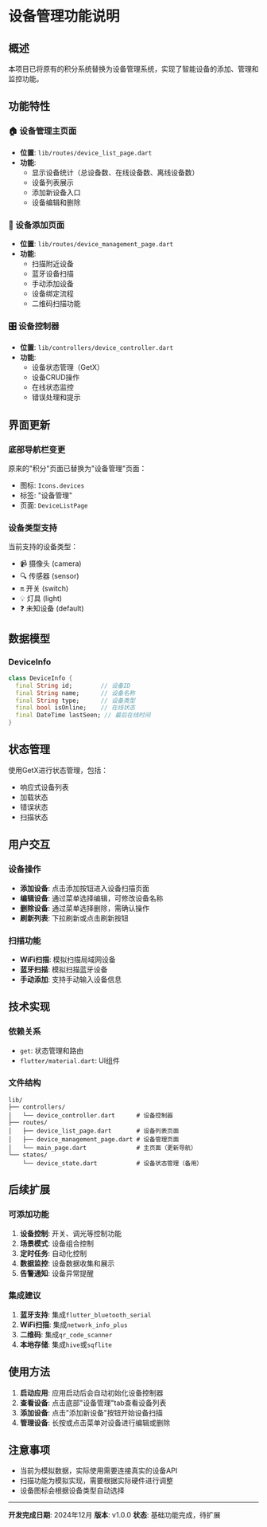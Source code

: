 # 设备管理功能说明

## 概述
本项目已将原有的积分系统替换为设备管理系统，实现了智能设备的添加、管理和监控功能。

## 功能特性

### 🏠 设备管理主页面
- **位置**: `lib/routes/device_list_page.dart`
- **功能**: 
  - 显示设备统计（总设备数、在线设备数、离线设备数）
  - 设备列表展示
  - 添加新设备入口
  - 设备编辑和删除

### 📱 设备添加页面
- **位置**: `lib/routes/device_management_page.dart`
- **功能**:
  - 扫描附近设备
  - 蓝牙设备扫描
  - 手动添加设备
  - 设备绑定流程
  - 二维码扫描功能

### 🎛️ 设备控制器
- **位置**: `lib/controllers/device_controller.dart`
- **功能**:
  - 设备状态管理（GetX）
  - 设备CRUD操作
  - 在线状态监控
  - 错误处理和提示

## 界面更新

### 底部导航栏变更
原来的"积分"页面已替换为"设备管理"页面：
- 图标: `Icons.devices`
- 标签: "设备管理"
- 页面: `DeviceListPage`

### 设备类型支持
当前支持的设备类型：
- 📹 摄像头 (camera)
- 🔍 传感器 (sensor)
- 🔛 开关 (switch)
- 💡 灯具 (light)
- ❓ 未知设备 (default)

## 数据模型

### DeviceInfo
```dart
class DeviceInfo {
  final String id;        // 设备ID
  final String name;      // 设备名称
  final String type;      // 设备类型
  final bool isOnline;    // 在线状态
  final DateTime lastSeen; // 最后在线时间
}
```

## 状态管理
使用GetX进行状态管理，包括：
- 响应式设备列表
- 加载状态
- 错误状态
- 扫描状态

## 用户交互

### 设备操作
- **添加设备**: 点击添加按钮进入设备扫描页面
- **编辑设备**: 通过菜单选择编辑，可修改设备名称
- **删除设备**: 通过菜单选择删除，需确认操作
- **刷新列表**: 下拉刷新或点击刷新按钮

### 扫描功能
- **WiFi扫描**: 模拟扫描局域网设备
- **蓝牙扫描**: 模拟扫描蓝牙设备
- **手动添加**: 支持手动输入设备信息

## 技术实现

### 依赖关系
- `get`: 状态管理和路由
- `flutter/material.dart`: UI组件

### 文件结构
```
lib/
├── controllers/
│   └── device_controller.dart      # 设备控制器
├── routes/
│   ├── device_list_page.dart       # 设备列表页面
│   ├── device_management_page.dart # 设备管理页面
│   └── main_page.dart              # 主页面（更新导航）
└── states/
    └── device_state.dart           # 设备状态管理（备用）
```

## 后续扩展

### 可添加功能
1. **设备控制**: 开关、调光等控制功能
2. **场景模式**: 设备组合控制
3. **定时任务**: 自动化控制
4. **数据监控**: 设备数据收集和展示
5. **告警通知**: 设备异常提醒

### 集成建议
1. **蓝牙支持**: 集成`flutter_bluetooth_serial`
2. **WiFi扫描**: 集成`network_info_plus`
3. **二维码**: 集成`qr_code_scanner`
4. **本地存储**: 集成`hive`或`sqflite`

## 使用方法

1. **启动应用**: 应用启动后会自动初始化设备控制器
2. **查看设备**: 点击底部"设备管理"tab查看设备列表
3. **添加设备**: 点击"添加新设备"按钮开始设备扫描
4. **管理设备**: 长按或点击菜单对设备进行编辑或删除

## 注意事项

- 当前为模拟数据，实际使用需要连接真实的设备API
- 扫描功能为模拟实现，需要根据实际硬件进行调整
- 设备图标会根据设备类型自动选择

---

**开发完成日期**: 2024年12月
**版本**: v1.0.0
**状态**: 基础功能完成，待扩展 